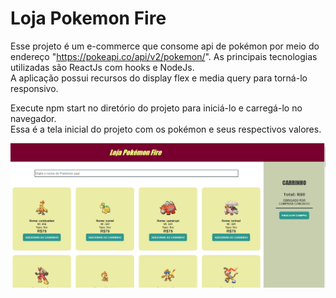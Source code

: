 # Loja Pokemon Fire
Esse projeto é um e-commerce que consome api de pokémon por meio do endereço "https://pokeapi.co/api/v2/pokemon/".
As principais tecnologias utilizadas são ReactJs com hooks e NodeJs. <br/>
A aplicação possui recursos do display flex e media query para torná-lo responsivo. 

Execute npm start no diretório do projeto para iniciá-lo e carregá-lo no navegador. <br/>
Essa é a tela inicial do projeto com os pokémon e seus respectivos valores. <br/>

<img src="public/tela.png" />


